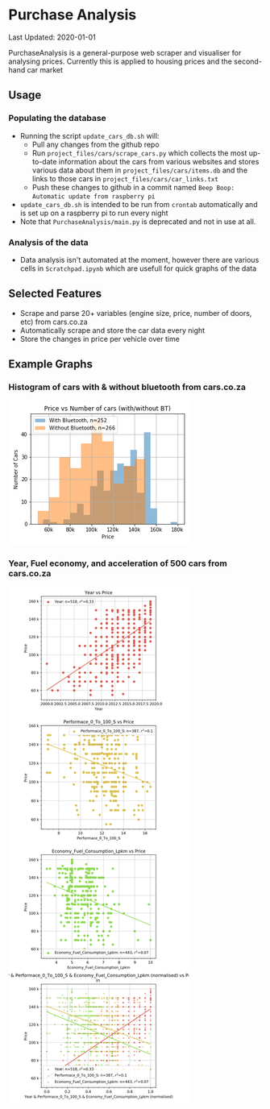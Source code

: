 # Purchase Analysis

Last Updated: 2020-01-01

PurchaseAnalysis is a general-purpose web scraper 
and visualiser for analysing prices. Currently this 
is applied to housing prices and the second-hand car market

## Usage

### Populating the database
* Running the script `update_cars_db.sh` will:
  * Pull any changes from the github repo
  * Run `project_files/cars/scrape_cars.py` which collects the 
  most up-to-date information about the cars from various websites
  and stores various data about them in `project_files/cars/items.db` 
  and the links to those cars in `project_files/cars/car_links.txt`
  * Push these changes to github in a commit named `Beep Boop: Automatic update from raspberry pi`
* `update_cars_db.sh` is intended to be run from `crontab` automatically
and is set up on a raspberry pi to run every night
* Note that `PurchaseAnalysis/main.py` is deprecated and not in use at all.

### Analysis of the data
* Data analysis isn't automated at the moment, however there are
various cells in `Scratchpad.ipynb` which are usefull for quick graphs of
the data

## Selected Features
* Scrape and parse 20+ variables (engine size, price, number of doors, etc)
from cars.co.za
* Automatically scrape and store the car data every night
* Store the changes in price per vehicle over time

## Example Graphs

### Histogram of cars with & without bluetooth from cars.co.za
![](readme_resources/bt_hist.png)

### Year, Fuel economy, and acceleration of 500 cars from cars.co.za
![](readme_resources/cars_co_za.png)
